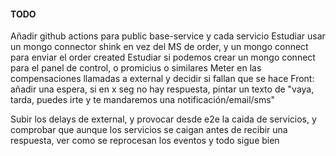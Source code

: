 #### TODO

Añadir github actions para public base-service y cada servicio 
Estudiar usar un mongo connector shink en vez del MS de order, y un mongo connect para enviar el order created
Estudiar si podemos crear un mongo connect para el panel de control, o promicius o similares
Meter en las compensaciones llamadas a external y decidir si fallan que se hace
Front: añadir una espera, si en x seg no hay respuesta, pintar un texto de "vaya, tarda, puedes irte y te mandaremos una notificación/email/sms"

Subir los delays de external, y provocar desde e2e la caida de servicios, y comprobar que aunque los servicios se caigan antes de recibir una respuesta, ver como se reprocesan los eventos y todo sigue bien
